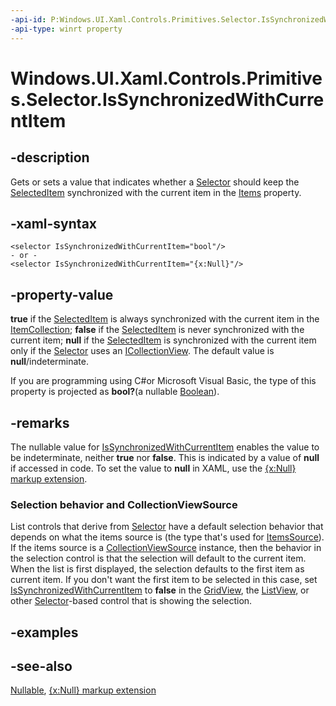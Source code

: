 ```yaml
---
-api-id: P:Windows.UI.Xaml.Controls.Primitives.Selector.IsSynchronizedWithCurrentItem
-api-type: winrt property
---
```


<!-- Property syntax
public Windows.Foundation.IReference<bool> IsSynchronizedWithCurrentItem { get;  set; }
-->

# Windows.UI.Xaml.Controls.Primitives.Selector.IsSynchronizedWithCurrentItem

## -description
Gets or sets a value that indicates whether a [Selector](selector.md) should keep the [SelectedItem](selector_selecteditem.md) synchronized with the current item in the [Items](../windows.ui.xaml.controls/itemscontrol_items.md) property.

## -xaml-syntax
```xaml
<selector IsSynchronizedWithCurrentItem="bool"/>
- or -
<selector IsSynchronizedWithCurrentItem="{x:Null}"/>
```


## -property-value
**true** if the [SelectedItem](selector_selecteditem.md) is always synchronized with the current item in the [ItemCollection](../windows.ui.xaml.controls/itemcollection.md); **false** if the [SelectedItem](selector_selecteditem.md) is never synchronized with the current item; **null** if the [SelectedItem](selector_selecteditem.md) is synchronized with the current item only if the [Selector](selector.md) uses an [ICollectionView](../windows.ui.xaml.data/icollectionview.md). The default value is **null**/indeterminate.

<!--Projection dochack:-->
If you are programming using C#or Microsoft Visual Basic, the type of this property is projected as **bool?**(a nullable [Boolean](https://msdn.microsoft.com/library/system.boolean.aspx)).

## -remarks
The nullable value for [IsSynchronizedWithCurrentItem](selector_issynchronizedwithcurrentitem.md) enables the value to be indeterminate, neither **true** nor **false**. This is indicated by a value of **null** if accessed in code. To set the value to **null** in XAML, use the [{x:Null} markup extension](http://msdn.microsoft.com/library/e6a4038e-4ada-4e82-9824-582fc16ab037).

### Selection behavior and CollectionViewSource

List controls that derive from [Selector](selector.md) have a default selection behavior that depends on what the items source is (the type that's used for [ItemsSource](../windows.ui.xaml.controls/itemscontrol_itemssource.md)). If the items source is a [CollectionViewSource](../windows.ui.xaml.data/collectionviewsource.md) instance, then the behavior in the selection control is that the selection will default to the current item. When the list is first displayed, the selection defaults to the first item as current item. If you don't want the first item to be selected in this case, set [IsSynchronizedWithCurrentItem](selector_issynchronizedwithcurrentitem.md) to **false** in the [GridView](../windows.ui.xaml.controls/gridview.md), the [ListView](../windows.ui.xaml.controls/listview.md), or other [Selector](selector.md)-based control that is showing the selection.

## -examples

## -see-also
[Nullable](https://docs.microsoft.com/dotnet/api/system.nullable-1), [{x:Null} markup extension](http://msdn.microsoft.com/library/e6a4038e-4ada-4e82-9824-582fc16ab037)
